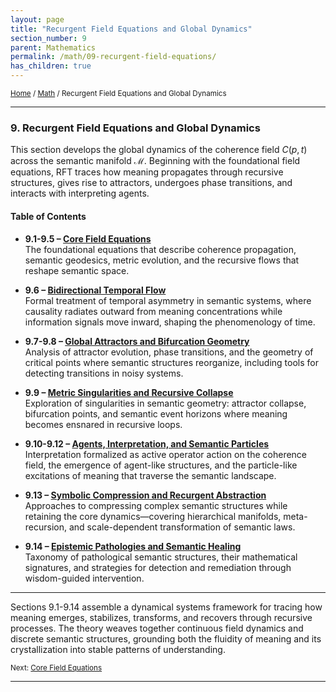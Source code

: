 ```yaml
---
layout: page
title: "Recurgent Field Equations and Global Dynamics"
section_number: 9
parent: Mathematics
permalink: /math/09-recurgent-field-equations/
has_children: true
---
```


<small>[Home](/) / [Math](/math/) / Recurgent Field Equations and Global Dynamics</small>

---

### **9. Recurgent Field Equations and Global Dynamics**

This section develops the global dynamics of the coherence field $C(p, t)$ across the semantic manifold $\mathcal{M}$. Beginning with the foundational field equations, RFT traces how meaning propagates through recursive structures, gives rise to attractors, undergoes phase transitions, and interacts with interpreting agents.

#### Table of Contents

- **9.1-9.5 – [Core Field Equations](/math/09-recurgent-field-equations/core-field-equations/)**  
  The foundational equations that describe coherence propagation, semantic geodesics, metric evolution, and the recursive flows that reshape semantic space.

- **9.6 – [Bidirectional Temporal Flow](/math/09-recurgent-field-equations/temporal-dynamics/)**  
  Formal treatment of temporal asymmetry in semantic systems, where causality radiates outward from meaning concentrations while information signals move inward, shaping the phenomenology of time.

- **9.7-9.8 – [Global Attractors and Bifurcation Geometry](/math/09-recurgent-field-equations/attractors-and-transitions/)**  
  Analysis of attractor evolution, phase transitions, and the geometry of critical points where semantic structures reorganize, including tools for detecting transitions in noisy systems.

- **9.9 – [Metric Singularities and Recursive Collapse](/math/09-recurgent-field-equations/singularities/)**  
  Exploration of singularities in semantic geometry: attractor collapse, bifurcation points, and semantic event horizons where meaning becomes ensnared in recursive loops.

- **9.10-9.12 – [Agents, Interpretation, and Semantic Particles](/math/09-recurgent-field-equations/agents-and-interpretation/)**  
  Interpretation formalized as active operator action on the coherence field, the emergence of agent-like structures, and the particle-like excitations of meaning that traverse the semantic landscape.

- **9.13 – [Symbolic Compression and Recurgent Abstraction](/math/09-recurgent-field-equations/compression-and-abstraction/)**  
  Approaches to compressing complex semantic structures while retaining the core dynamics—covering hierarchical manifolds, meta-recursion, and scale-dependent transformation of semantic laws.

- **9.14 – [Epistemic Pathologies and Semantic Healing](/math/09-recurgent-field-equations/pathologies-and-healing/)**  
  Taxonomy of pathological semantic structures, their mathematical signatures, and strategies for detection and remediation through wisdom-guided intervention.

---

Sections 9.1-9.14 assemble a dynamical systems framework for tracing how meaning emerges, stabilizes, transforms, and recovers through recursive processes. The theory weaves together continuous field dynamics and discrete semantic structures, grounding both the fluidity of meaning and its crystallization into stable patterns of understanding.

<small>Next: [Core Field Equations](/math/09-recurgent-field-equations/core-field-equations/)</small>

---
